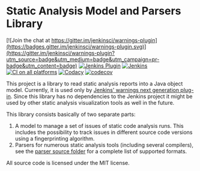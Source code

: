 # Static Analysis Model and Parsers Library

[![Join the chat at https://gitter.im/jenkinsci/warnings-plugin](https://badges.gitter.im/jenkinsci/warnings-plugin.svg)](https://gitter.im/jenkinsci/warnings-plugin?utm_source=badge&utm_medium=badge&utm_campaign=pr-badge&utm_content=badge)
[![Jenkins Plugin](https://img.shields.io/github/release/jenkinsci/analysis-model.svg?label=changelog)](https://github.com/jenkinsci/analysis-model/releases/latest)
[![Jenkins](https://ci.jenkins.io/job/Plugins/job/analysis-model/job/master/badge/icon?subject=Jenkins%20CI)](https://ci.jenkins.io/job/Plugins/job/analysis-model/job/master/)
[![CI on all platforms](https://github.com/jenkinsci/analysis-model/workflows/GitHub%20CI/badge.svg?branch=master)](https://github.com/jenkinsci/analysis-model/actions)
[![Codacy](https://api.codacy.com/project/badge/Grade/1b96405c72db49eeb0d67486f77f8f75)](https://app.codacy.com/app/uhafner/analysis-model?utm_source=github.com&utm_medium=referral&utm_content=jenkinsci/analysis-model&utm_campaign=Badge_Grade_Dashboard)
[![codecov](https://codecov.io/gh/jenkinsci/analysis-model/branch/master/graph/badge.svg)](https://codecov.io/gh/jenkinsci/analysis-model)

This project is a library to read static analysis reports into a Java object model. 
Currently, it is used only by [Jenkins' warnings next generation plug-in](https://github.com/jenkinsci/warnings-ng-plugin). 
Since this library has no dependencies to the Jenkins project it might be used by other static analysis visualization 
tools as well in the future.

This library consists basically of two separate parts:
1. A model to manage a set of issues of static code analysis runs. This includes the possibility to track issues in
 different source code versions using a fingerprinting algorithm. 
2. Parsers for numerous static analysis tools (including several compilers), see the 
 [parser source folder](src/main/java/edu/hm/hafner/analysis/parser) for a complete list of supported formats.

All source code is licensed under the MIT license. 


